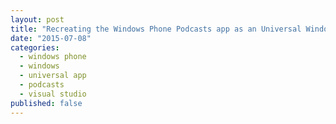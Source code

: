 ```yaml
---
layout: post
title: "Recreating the Windows Phone Podcasts app as an Universal Windows App (Part I)"
date: "2015-07-08"
categories:
  - windows phone
  - windows
  - universal app
  - podcasts
  - visual studio
published: false
---
```

